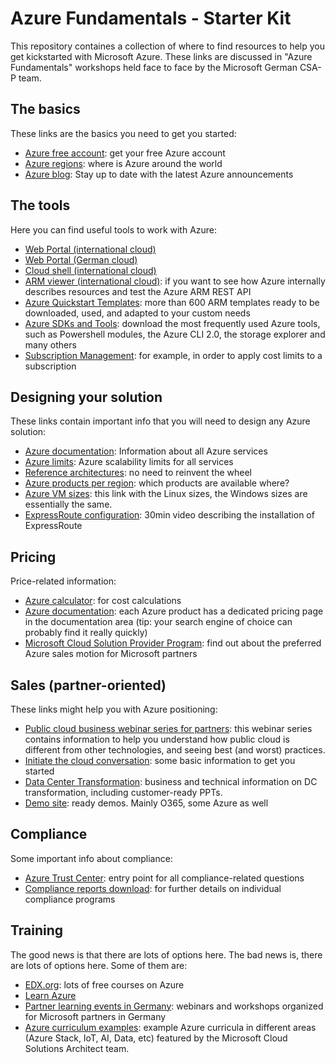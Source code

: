 # Azure Fundamentals - Starter Kit

This repository containes a collection of where to find resources to help you get kickstarted with Microsoft Azure. These links are discussed in "Azure Fundamentals" workshops held face to face by the Microsoft German CSA-P team.


## The basics

These links are the basics you need to get you started:

* [Azure free account](https://azure.microsoft.com/en-us/free/): get your free Azure account
* [Azure regions](https://azure.microsoft.com/en-us/global-infrastructure/regions/): where is Azure around the world
* [Azure blog](https://azure.microsoft.com/en-us/blog/): Stay up to date with the latest Azure announcements


## The tools

Here you can find useful tools to work with Azure:

* [Web Portal (international cloud)](https://portal.azure.com)
* [Web Portal (German cloud)](https://portal.microsoftazure.de)
* [Cloud shell (international cloud)](https://shell.azure.com)
* [ARM viewer (international cloud)](https://resources.azure.com): if you want to see how Azure internally describes resources and test the Azure ARM REST API
* [Azure Quickstart Templates](https://azure.microsoft.com/en-us/resources/templates/): more than 600 ARM templates ready to be downloaded, used, and adapted to your custom needs
* [Azure SDKs and Tools](https://aka.ms/azuresdk): download the most frequently used Azure tools, such as Powershell modules, the Azure CLI 2.0, the storage explorer and many others 
* [Subscription Management](https://account.windowsazure.com/Subscriptions): for example, in order to apply cost limits to a subscription


## Designing your solution

These links contain important info that you will need to design any Azure solution:

* [Azure documentation](https://docs.microsoft.com/en-us/azure/#pivot=products): Information about all Azure services
* [Azure limits](https://aka.ms/azurelimits): Azure scalability limits for all services
* [Reference architectures](https://docs.microsoft.com/en-us/azure/architecture/reference-architectures/): no need to reinvent the wheel
* [Azure products per region](https://azure.microsoft.com/en-us/global-infrastructure/services/): which products are available where?
* [Azure VM sizes](https://docs.microsoft.com/en-us/azure/virtual-machines/linux/sizes): this link with the Linux sizes, the Windows sizes are essentially the same.
* [ExpressRoute configuration](https://channel9.msdn.com/Blogs/bfrank/Hybrid-Network-ExpressRoute-interxion-Azure): 30min video describing the installation of ExpressRoute


## Pricing

Price-related information:

* [Azure calculator](https://azure.microsoft.com/en-us/pricing/calculator/): for cost calculations
* [Azure documentation](https://docs.microsoft.com/en-us/azure/#pivot=products): each Azure product has a dedicated pricing page in the documentation area (tip: your search engine of choice can probably find it really quickly)
* [Microsoft Cloud Solution Provider Program](https://partnercenter.microsoft.com/en-us/partner/cloud-solution-provider): find out about the preferred Azure sales motion for Microsoft partners 


## Sales (partner-oriented)

These links might help you with Azure positioning:

* [Public cloud business webinar series for partners](https://www.microsoftpartnerserverandcloud.com/Pages/azurewebinars.aspx): this webinar series contains information to help you understand how public cloud is different from other technologies, and seeing best (and worst) practices.
* [Initiate the cloud conversation](https://www.microsoftpartnerserverandcloud.com/Pages/contents.aspx?page=58&color=00BCF2): some basic information to get you started
* [Data Center Transformation](https://www.microsoftpartnerserverandcloud.com/Pages/practice.aspx?page=15): business and technical information on DC transformation, including customer-ready PPTs.
* [Demo site](https://demos.microsoft.com/): ready demos. Mainly O365, some Azure as well

## Compliance

Some important info about compliance:

* [Azure Trust Center](https://www.microsoft.com/en-us/TrustCenter/Compliance/default.aspx): entry point for all compliance-related questions
* [Compliance reports download](https://servicetrust.microsoft.com/ViewPage/MSComplianceGuide): for further details on individual compliance programs

## Training

The good news is that there are lots of options here. The bad news is, there are lots of options here. Some of them are:

* [EDX.org](https://www.edx.org/course?search_query=azure): lots of free courses on Azure
* [Learn Azure](https://aka.ms/learnazure)
* [Partner learning events in Germany](https://aka.ms/mehr-wissen): webinars and workshops organized for Microsoft partners in Germany
* [Azure curriculum examples](https://www.microsoft.com/de-de/partner/readiness/curricula.aspx): example Azure curricula in different areas (Azure Stack, IoT, AI, Data, etc) featured by the Microsoft Cloud Solutions Architect team.

 
